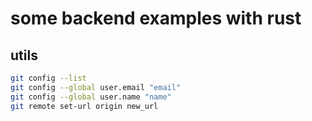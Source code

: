 # some backend examples with rust

## utils

```bash
git config --list
git config --global user.email "email"
git config --global user.name "name"
git remote set-url origin new_url
```
